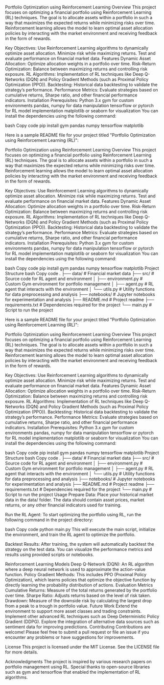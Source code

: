 Portfolio Optimization using Reinforcement Learning
Overview
This project focuses on optimizing a financial portfolio using Reinforcement Learning (RL) techniques. The goal is to allocate assets within a portfolio in such a way that maximizes the expected returns while minimizing risks over time. Reinforcement learning allows the model to learn optimal asset allocation policies by interacting with the market environment and receiving feedback in the form of rewards.

Key Objectives:
Use Reinforcement Learning algorithms to dynamically optimize asset allocation.
Minimize risk while maximizing returns.
Test and evaluate performance on financial market data.
Features
Dynamic Asset Allocation: Optimize allocation weights in a portfolio over time.
Risk-Return Optimization: Balance between maximizing returns and controlling risk exposure.
RL Algorithms: Implementation of RL techniques like Deep Q-Networks (DQN) and Policy Gradient Methods (such as Proximal Policy Optimization (PPO)).
Backtesting: Historical data backtesting to validate the strategy’s performance.
Performance Metrics: Evaluate strategies based on cumulative returns, Sharpe ratio, and other financial performance indicators.
Installation
Prerequisites:
Python 3.x
gym for custom environments
pandas, numpy for data manipulation
tensorflow or pytorch for RL model implementation
matplotlib or seaborn for visualization
You can install the dependencies using the following command:

bash
Copy code
pip install gym pandas numpy tensorflow matplotlib

Here is a sample README file for your project titled "Portfolio Optimization using Reinforcement Learning (RL)":

Portfolio Optimization using Reinforcement Learning
Overview
This project focuses on optimizing a financial portfolio using Reinforcement Learning (RL) techniques. The goal is to allocate assets within a portfolio in such a way that maximizes the expected returns while minimizing risks over time. Reinforcement learning allows the model to learn optimal asset allocation policies by interacting with the market environment and receiving feedback in the form of rewards.

Key Objectives:
Use Reinforcement Learning algorithms to dynamically optimize asset allocation.
Minimize risk while maximizing returns.
Test and evaluate performance on financial market data.
Features
Dynamic Asset Allocation: Optimize allocation weights in a portfolio over time.
Risk-Return Optimization: Balance between maximizing returns and controlling risk exposure.
RL Algorithms: Implementation of RL techniques like Deep Q-Networks (DQN) and Policy Gradient Methods (such as Proximal Policy Optimization (PPO)).
Backtesting: Historical data backtesting to validate the strategy’s performance.
Performance Metrics: Evaluate strategies based on cumulative returns, Sharpe ratio, and other financial performance indicators.
Installation
Prerequisites:
Python 3.x
gym for custom environments
pandas, numpy for data manipulation
tensorflow or pytorch for RL model implementation
matplotlib or seaborn for visualization
You can install the dependencies using the following command:

bash
Copy code
pip install gym pandas numpy tensorflow matplotlib
Project Structure
bash
Copy code
.
├── data/                  # Financial market data
├── src/                   # Source code for RL agent and environment
│   ├── environment.py     # Custom Gym environment for portfolio management
│   ├── agent.py           # RL agent that interacts with the environment
│   └── utils.py           # Utility functions for data preprocessing and analysis
├── notebooks/             # Jupyter notebooks for experimentation and analysis
├── README.md              # Project readme
├── requirements.txt       # Dependencies required for the project
└── main.py                # Script to run the project


Here is a sample README file for your project titled "Portfolio Optimization using Reinforcement Learning (RL)":

Portfolio Optimization using Reinforcement Learning
Overview
This project focuses on optimizing a financial portfolio using Reinforcement Learning (RL) techniques. The goal is to allocate assets within a portfolio in such a way that maximizes the expected returns while minimizing risks over time. Reinforcement learning allows the model to learn optimal asset allocation policies by interacting with the market environment and receiving feedback in the form of rewards.

Key Objectives:
Use Reinforcement Learning algorithms to dynamically optimize asset allocation.
Minimize risk while maximizing returns.
Test and evaluate performance on financial market data.
Features
Dynamic Asset Allocation: Optimize allocation weights in a portfolio over time.
Risk-Return Optimization: Balance between maximizing returns and controlling risk exposure.
RL Algorithms: Implementation of RL techniques like Deep Q-Networks (DQN) and Policy Gradient Methods (such as Proximal Policy Optimization (PPO)).
Backtesting: Historical data backtesting to validate the strategy’s performance.
Performance Metrics: Evaluate strategies based on cumulative returns, Sharpe ratio, and other financial performance indicators.
Installation
Prerequisites:
Python 3.x
gym for custom environments
pandas, numpy for data manipulation
tensorflow or pytorch for RL model implementation
matplotlib or seaborn for visualization
You can install the dependencies using the following command:

bash
Copy code
pip install gym pandas numpy tensorflow matplotlib
Project Structure
bash
Copy code
.
├── data/                  # Financial market data
├── src/                   # Source code for RL agent and environment
│   ├── environment.py     # Custom Gym environment for portfolio management
│   ├── agent.py           # RL agent that interacts with the environment
│   └── utils.py           # Utility functions for data preprocessing and analysis
├── notebooks/             # Jupyter notebooks for experimentation and analysis
├── README.md              # Project readme
├── requirements.txt       # Dependencies required for the project
└── main.py                # Script to run the project
Usage
Prepare Data: Place your historical market data in the data/ folder. The data should contain asset prices, market returns, or any other financial indicators used for training.

Run the RL Agent: To start optimizing the portfolio using RL, run the following command in the project directory:

bash
Copy code
python main.py
This will execute the main script, initialize the environment, and train the RL agent to optimize the portfolio.

Backtest Results: After training, the system will automatically backtest the strategy on the test data. You can visualize the performance metrics and results using provided scripts or notebooks.

Reinforcement Learning Models
Deep Q-Network (DQN): An RL algorithm where a deep neural network is used to approximate the action-value function.
Policy Gradient Methods: This includes PPO (Proximal Policy Optimization), which learns policies that optimize the objective function by directly learning the probability distribution of actions.
Evaluation Metrics
Cumulative Returns: Measure of the total returns generated by the portfolio over time.
Sharpe Ratio: Adjusts returns based on the level of risk taken.
Drawdown: Measure of the downside risk by calculating the largest drop from a peak to a trough in portfolio value.
Future Work
Extend the environment to support more asset classes and trading constraints.
Implement other advanced RL techniques such as Deep Deterministic Policy Gradient (DDPG).
Explore the integration of alternative data sources such as sentiment data for improving predictions.
Contributing
Contributions are welcome! Please feel free to submit a pull request or file an issue if you encounter any problems or have suggestions for improvements.

License
This project is licensed under the MIT License. See the LICENSE file for more details.

Acknowledgments
The project is inspired by various research papers on portfolio management using RL.
Special thanks to open-source libraries such as gym and tensorflow that enabled the implementation of RL algorithms.
